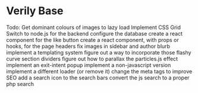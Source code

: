 # Verily Base
 
Todo: 	Get dominant colours of images to lazy load
	Implement CSS Grid
	Switch to node.js for the backend
	configure the database
	create a react component for the like button
	create a react component, with props or hooks, for the page headers
	fix images in sidebar and author blurb
	implement a templating system
	figure out a way to incorporate those flashy curve section dividers
	figure out how to parallax the particles.js effect
	implement an exit-intent popup
	implement a non-javascript version
	implement a different loader (or remove it)
	change the meta tags to improve SEO
	add a search icon to the search bars
	convert the js search to a proper php search